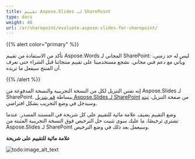 ```yaml
---
title: تقييم Aspose.Slides لـ SharePoint
type: docs
weight: 40
url: /ar/sharepoint/evaluate-aspose-slides-for-sharepoint/
---
```


{{% alert color="primary" %}} 

تأكد من الاستفادة من تقييم Aspose.Words المجاني لـ SharePoint: ليس له حد زمني، ويأتي مع دعم فني مجاني. نشجع مستخدمينا على تقييم منتجاتنا قبل الشراء حتى تعرف أن المنتج سيفعل ما تريده.

{{% /alert %}} 

إنه نفس التنزيل لكل من النسخة التجريبية والنسخة المدفوعة من Aspose.Slides لـ SharePoint. ببساطة [قم بتنزيل Aspose.Slides لـ SharePoint](http://www.aspose.com/community/files/73/sharepoint-components/aspose.slides-for-sharepoint/default.aspx) من صفحة التنزيل، [ثبته]() وسيدخل في وضع التجريب بشكل افتراضي.

وضع التقييم يضيف علامة مائية للتقييم على كل شريحة في المستند المصدر. عندما تشتري ترخيصًا، ما عليك سوى تثبيت حل الترخيص فوق النسخة التجريبية المثبتة من Aspose.Slides لـ SharePoint وسيعمل بعد ذلك في وضع الترخيص.

**علامة مائية للتقييم على شريحة**

![todo:image_alt_text](evaluate-aspose-slides-for-sharepoint_1.png)